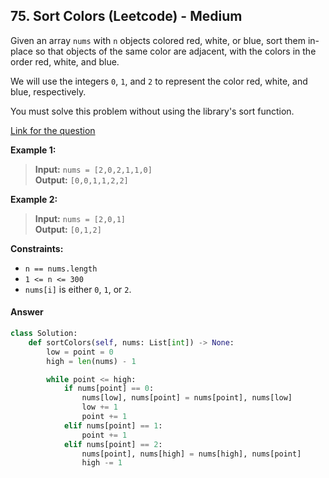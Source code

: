 ## 75. Sort Colors (Leetcode) - Medium

Given an array `nums` with `n` objects colored red, white, or blue, sort them in-place so that objects of the same color are adjacent, with the colors in the order red, white, and blue.

We will use the integers `0`, `1`, and `2` to represent the color red, white, and blue, respectively.

You must solve this problem without using the library's sort function.

[Link for the question](https://leetcode.com/problems/sort-colors/description/)

**Example 1:**

> **Input:** `nums = [2,0,2,1,1,0]`  
> **Output:** `[0,0,1,1,2,2]`

**Example 2:**

> **Input:** `nums = [2,0,1]`  
> **Output:** `[0,1,2]`

**Constraints:**

- `n == nums.length`
- `1 <= n <= 300`
- `nums[i]` is either `0`, `1`, or `2`.

#### Answer
```Python
class Solution:
    def sortColors(self, nums: List[int]) -> None:
        low = point = 0
        high = len(nums) - 1

        while point <= high:
            if nums[point] == 0:
                nums[low], nums[point] = nums[point], nums[low]
                low += 1
                point += 1
            elif nums[point] == 1:
                point += 1
            elif nums[point] == 2:
                nums[point], nums[high] = nums[high], nums[point]
                high -= 1     
```